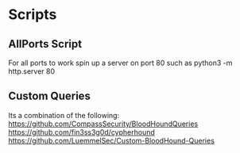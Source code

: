 # Scripts
## AllPorts Script
For all ports to work spin up a server on port 80 such as python3 -m http.server 80

## Custom Queries
Its a combination of the following:  
https://github.com/CompassSecurity/BloodHoundQueries  
https://github.com/fin3ss3g0d/cypherhound  
https://github.com/LuemmelSec/Custom-BloodHound-Queries  
